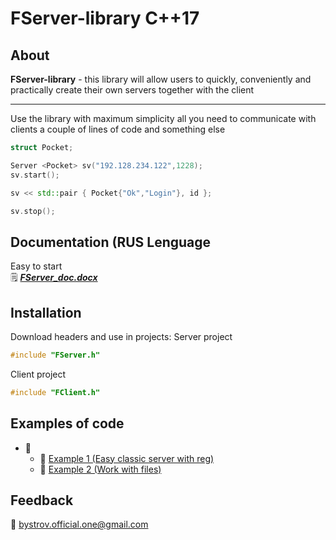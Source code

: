 # FServer-library C++17
## About
**FServer-library** - this library will allow users to quickly, conveniently and practically create their own servers together with the client
___
Use the library with maximum simplicity all you need to communicate with clients a couple of lines of code and something else
```C++
struct Pocket;

Server <Pocket> sv("192.128.234.122",1228);
sv.start();

sv << std::pair { Pocket{"Ok","Login"}, id };

sv.stop();
```
## Documentation (RUS Lenguage
Easy to start<br/>
:spiral_notepad:
[***FServer_doc.docx***](https://docs.google.com/document/d/1XeIXLJ9op7A7yuGaVC4ZtFfJ6ryyomB7/edit?usp=sharing&ouid=114316868734239124935&rtpof=true&sd=true)
## Installation
Download headers and use in projects:
Server project
```C++
#include "FServer.h"
```
Client project
```C++
#include "FClient.h"
```
## Examples of code
- :open_file_folder:
  - :file_folder: [Example 1 (Easy classic server with reg)](https://drive.google.com/drive/folders/1oQyTh73ImCRDRsXq-KhkqRJYRacEwZ3Y?usp=sharing)
  - :file_folder: [Example 2 (Work with files)](https://drive.google.com/drive/folders/1j_NFBW2qQFidXhFTgdaZ7HtJpGm6oNiK?usp=sharing)
## Feedback
:email: bystrov.official.one@gmail.com
